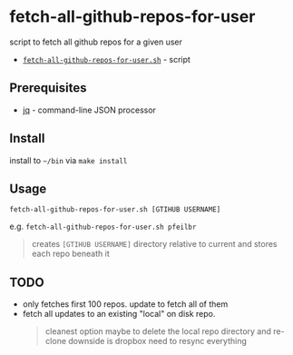 # fetch-all-github-repos-for-user

script to fetch all github repos for a given user

* [`fetch-all-github-repos-for-user.sh`](fetch-all-github-repos-for-user.sh) - script

## Prerequisites

* [jq](https://stedolan.github.io/jq/) - command-line JSON processor

## Install

install to `~/bin` via `make install`

## Usage

`fetch-all-github-repos-for-user.sh [GTIHUB USERNAME]`

e.g. `fetch-all-github-repos-for-user.sh pfeilbr`

> creates `[GTIHUB USERNAME]` directory relative to current and stores each repo beneath it

## TODO

* only fetches first 100 repos.  update to fetch all of them
* fetch all updates to an existing "local" on disk repo.
    > cleanest option maybe to delete the local repo directory and re-clone
    > downside is dropbox need to resync everything
